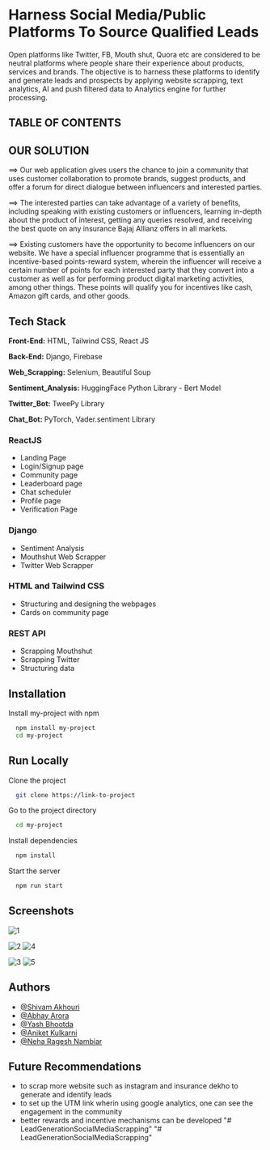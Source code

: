 
# Harness Social Media/Public Platforms To Source Qualified Leads

Open platforms like Twitter, FB, Mouth shut, Quora etc are considered to be neutral platforms where people share their experience about products, services and brands. The objective is to harness these platforms to identify and generate leads and prospects by applying website scrapping, text analytics, AI and push filtered data to Analytics engine for further processing.


## TABLE OF CONTENTS
## OUR SOLUTION

==> Our web application gives users the chance to join a community that uses customer collaboration to promote brands,
suggest products, and offer a forum for direct dialogue between influencers and interested parties.

==> The interested parties can take advantage of a variety of benefits, including speaking with existing customers or influencers, 
learning in-depth about the product of interest, getting any queries resolved, and receiving the best quote on any insurance 
Bajaj Allianz offers in all markets.

==> Existing customers have the opportunity to become influencers on our website. 
We have a special influencer programme that is essentially an incentive-based points-reward system, 
wherein the influencer will receive a certain number of points for each interested party
that they convert into a customer as well as for performing product digital marketing activities, among other things. 
These points will qualify you for incentives like cash, Amazon gift cards, and other goods.
## Tech Stack

**Front-End:** HTML, Tailwind CSS, React JS

**Back-End:** Django, Firebase

**Web_Scrapping:** Selenium, Beautiful Soup

**Sentiment_Analysis:** HuggingFace Python Library - Bert Model

**Twitter_Bot:** TweePy Library

**Chat_Bot:** PyTorch, Vader.sentiment Library

### ReactJS
- Landing Page
- Login/Signup page
- Community page
- Leaderboard page
- Chat scheduler
- Profile page
- Verification Page

### Django
- Sentiment Analysis
- Mouthshut Web Scrapper
- Twitter Web Scrapper

### HTML and Tailwind CSS
- Structuring and designing the webpages
- Cards on community page

### REST API
- Scrapping Mouthshut
- Scrapping Twitter
- Structuring data

## Installation

Install my-project with npm

```bash
  npm install my-project
  cd my-project
```
    
## Run Locally

Clone the project

```bash
  git clone https://link-to-project
```

Go to the project directory

```bash
  cd my-project
```

Install dependencies

```bash
  npm install
```

Start the server

```bash
  npm run start
```


## Screenshots
![1](https://user-images.githubusercontent.com/72390265/175799740-a277231b-840e-4630-849e-dacad0206742.jpeg)

![2](https://user-images.githubusercontent.com/72390265/175799743-03199886-1c38-4e4d-b609-8b6e86e8d226.jpeg)
![4](https://user-images.githubusercontent.com/72390265/175799746-0f280e2a-03dc-46a1-8a6b-e88aaf529767.jpeg)

![3](https://user-images.githubusercontent.com/72390265/175799751-2a061a90-738d-4b25-b8a8-751f3769a192.jpeg)
![5](https://user-images.githubusercontent.com/72390265/175799754-95e0cd7e-e728-43bd-a1d2-88307a3e16de.jpeg)

## Authors

- [@Shivam Akhouri](https://github.com/shivam-akhouri)
- [@Abhay Arora](https://github.com/SPAbhay)
- [@Yash Bhootda](https://github.com/yrb1)
- [@Aniket Kulkarni](https://github.com/anikul165)
- [@Neha Ragesh Nambiar](https://github.com/NehRagNam)


## Future Recommendations
- to scrap more website such as instagram and insurance dekho to generate and identify leads
- to set up the UTM link wherin using google analytics, one can see the engagement in the community
- better rewards and incentive mechanisms can be developed
"# LeadGenerationSocialMediaScrapping" 
"# LeadGenerationSocialMediaScrapping" 
